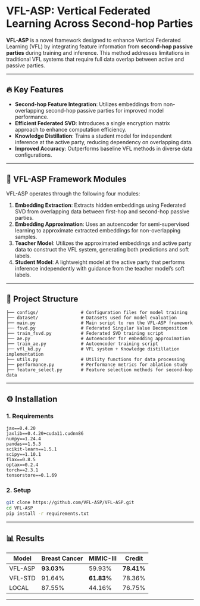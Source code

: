 # VFL-ASP: Vertical Federated Learning Across Second-hop Parties

**VFL-ASP** is a novel framework designed to enhance Vertical Federated Learning (VFL) by integrating feature information from **second-hop passive parties** during training and inference. This method addresses limitations in traditional VFL systems that require full data overlap between active and passive parties.

---

## 🔥 Key Features
- **Second-hop Feature Integration**: Utilizes embeddings from non-overlapping second-hop passive parties for improved model performance.
- **Efficient Federated SVD**: Introduces a single encryption matrix approach to enhance computation efficiency.
- **Knowledge Distillation**: Trains a student model for independent inference at the active party, reducing dependency on overlapping data.
- **Improved Accuracy**: Outperforms baseline VFL methods in diverse data configurations.

---

## 🧩 VFL-ASP Framework Modules
VFL-ASP operates through the following four modules:
1. **Embedding Extraction**: Extracts hidden embeddings using Federated SVD from overlapping data between first-hop and second-hop passive parties.
2. **Embedding Approximation**: Uses an autoencoder for semi-supervised learning to approximate extracted embeddings for non-overlapping samples.
3. **Teacher Model**: Utilizes the approximated embeddings and active party data to construct the VFL system, generating both predictions and soft labels.
4. **Student Model**: A lightweight model at the active party that performs inference independently with guidance from the teacher model’s soft labels.

---

## 📁 Project Structure
```
├── configs/                # Configuration files for model training
├── dataset/                # Datasets used for model evaluation
├── main.py                 # Main script to run the VFL-ASP framework
├── fsvd.py                 # Federated Singular Value Decomposition
├── train_fsvd.py           # Federated SVD training script
├── ae.py                   # Autoencoder for embedding approximation
├── train_ae.py             # Autoencoder training script
├── vfl_kd.py               # VFL system + Knowledge distillation implementation
├── utils.py                # Utility functions for data processing
├── performance.py          # Performance metrics for ablation study
├── feature_select.py       # Feature selection methods for second-hop data
```

---

## ⚙️ Installation
### 1. Requirements
```
jax==0.4.20
jaxlib==0.4.20+cuda11.cudnn86
numpy==1.24.4
pandas==1.5.3
scikit-learn==1.5.1
scipy==1.10.1
flax==0.8.5
optax==0.2.4
torch==2.3.1
tensorstore==0.1.69
```
### 2. Setup
```bash
git clone https://github.com/VFL-ASP/VFL-ASP.git
cd VFL-ASP
pip install -r requirements.txt
```

---

## 📊 Results
| Model    | Breast Cancer | MIMIC-III | Credit |
|-----------|----------------|-------------|---------|
| VFL-ASP    | **93.03%**      | 59.93%       | **78.41%** |
| VFL-STD    | 91.64%          | **61.83%**   | 78.36%      |
| LOCAL | 87.55%          | 44.16%       | 76.75%      |

---
